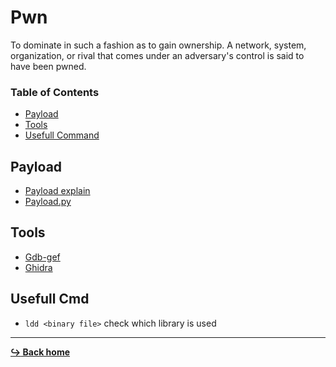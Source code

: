 # Pwn

To dominate in such a fashion as to gain ownership. A network, system, organization, or rival that comes under an adversary's control is said to have been pwned.

### Table of Contents

- [Payload](#payload)
- [Tools](#tools)
- [Usefull Command](#usefull-cmd)

## Payload

- [Payload explain](/pwn/payload.md)
- [Payload.py](/pwn/payload.py)

## Tools

- [Gdb-gef](/tools/gdb-gef.md)
- [Ghidra](/tools/ghidra.md)

## Usefull Cmd

- ```ldd <binary file>``` check which library is used

---

[**:arrow_right_hook: Back home**](/README.md)
